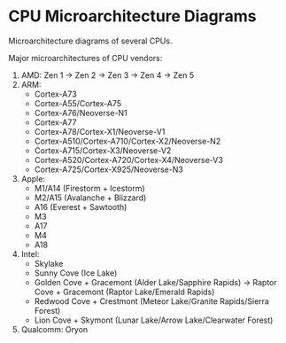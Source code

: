 # CPU Microarchitecture Diagrams

Microarchitecture diagrams of several CPUs.

Major microarchitectures of CPU vendors:

1. AMD: Zen 1 -> Zen 2 -> Zen 3 -> Zen 4 -> Zen 5
2. ARM:
	- Cortex-A73
	- Cortex-A55/Cortex-A75
	- Cortex-A76/Neoverse-N1
	- Cortex-A77
	- Cortex-A78/Cortex-X1/Neoverse-V1
	- Cortex-A510/Cortex-A710/Cortex-X2/Neoverse-N2
	- Cortex-A715/Cortex-X3/Neoverse-V2
	- Cortex-A520/Cortex-A720/Cortex-X4/Neoverse-V3
	- Cortex-A725/Cortex-X925/Neoverse-N3
3. Apple:
	- M1/A14 (Firestorm + Icestorm)
	- M2/A15 (Avalanche + Blizzard)
	- A16 (Everest + Sawtooth)
	- M3
	- A17
	- M4
	- A18
4. Intel:
	- Skylake
	- Sunny Cove (Ice Lake)
	- Golden Cove + Gracemont (Alder Lake/Sapphire Rapids) -> Raptor Cove + Gracemont (Raptor Lake/Emerald Rapids)
	- Redwood Cove + Crestmont (Meteor Lake/Granite Rapids/Sierra Forest)
	- Lion Cove + Skymont (Lunar Lake/Arrow Lake/Clearwater Forest)
5. Qualcomm: Oryon
